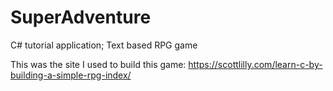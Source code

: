 # SuperAdventure
C# tutorial application; Text based RPG game

This was the site I used to build this game: https://scottlilly.com/learn-c-by-building-a-simple-rpg-index/
